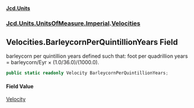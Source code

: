 #### [Jcd.Units](index 'index')
### [Jcd.Units.UnitsOfMeasure.Imperial](Jcd.Units.UnitsOfMeasure.Imperial 'Jcd.Units.UnitsOfMeasure.Imperial').[Velocities](Velocities 'Jcd.Units.UnitsOfMeasure.Imperial.Velocities')

## Velocities.BarleycornPerQuintillionYears Field

barleycorn per quintillion years defined such that: foot per quadrillion years = barleycorn/Eyr ×
(1.0/36.0)/(1000.0).

```csharp
public static readonly Velocity BarleycornPerQuintillionYears;
```

#### Field Value
[Velocity](Velocity 'Jcd.Units.UnitTypes.Velocity')